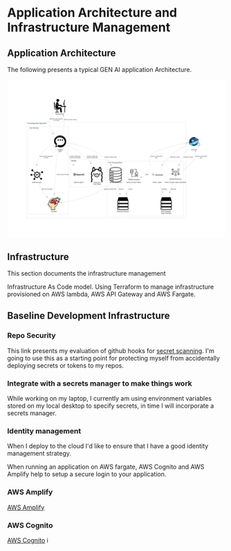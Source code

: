 # Application Architecture and Infrastructure Management

## Application Architecture
The following presents a typical GEN AI application Architecture.

![Typical Gen AI Application Architecture](images/knowledgeBase-application.png)

## Infrastructure
This section documents the infrastructure management

Infrastructure As Code model.  Using Terraform to manage infrastructure provisioned on AWS lambda, AWS API Gateway and AWS Fargate.


## Baseline Development Infrastructure
### Repo Security

This link presents my evaluation of github hooks for [secret scanning](./doc/security/REPO-SECURITY-README.md). I'm going to use this as a starting point for protecting myself from accidentally deploying secrets or tokens to my repos.

### Integrate with a secrets manager to make things work
While working on my laptop, I currently am using environment variables stored on my local desktop to specify secrets, in time I will incorporate a secrets manager.  

### Identity management
When I deploy to the cloud I'd like to ensure that I have a good identity management strategy.  

When running an application on AWS fargate, AWS Cognito and AWS Amplify help to setup a secure login to your application.  

### AWS Amplify
[AWS Amplify](./infrastructure/aws/identity/amplify.md) 

### AWS Cognito
[AWS Cognito](./infrastructure/aws/identity/cognito.md) i

